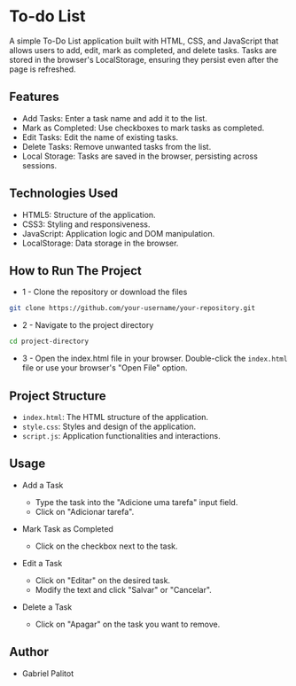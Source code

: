 # To-do List
A simple To-Do List application built with HTML, CSS, and JavaScript that allows users to add, edit, mark as completed, and delete tasks. Tasks are stored in the browser's LocalStorage, ensuring they persist even after the page is refreshed.

## Features

- Add Tasks: Enter a task name and add it to the list.
- Mark as Completed: Use checkboxes to mark tasks as completed.
- Edit Tasks: Edit the name of existing tasks.
- Delete Tasks: Remove unwanted tasks from the list.
- Local Storage: Tasks are saved in the browser, persisting across sessions.

## Technologies Used
- HTML5: Structure of the application.
- CSS3: Styling and responsiveness.
- JavaScript: Application logic and DOM manipulation.
- LocalStorage: Data storage in the browser.

## How to Run The Project

- 1 - Clone the repository or download the files

```bash
git clone https://github.com/your-username/your-repository.git
```

- 2 - Navigate to the project directory

```bash
cd project-directory
```

- 3 - Open the index.html file in your browser.
Double-click the `index.html` file or use your browser's "Open File" option.

## Project Structure

- `index.html`: The HTML structure of the application.
- `style.css`: Styles and design of the application.
- `script.js`: Application functionalities and interactions.

## Usage

- Add a Task

    - Type the task into the "Adicione uma tarefa" input field.
    - Click on "Adicionar tarefa".

- Mark Task as Completed

    - Click on the checkbox next to the task.
- Edit a Task

    - Click on "Editar" on the desired task.
    - Modify the text and click "Salvar" or "Cancelar".
- Delete a Task

    - Click on "Apagar" on the task you want to remove.

## Author

- Gabriel Palitot


